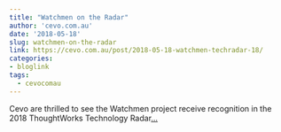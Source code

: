 ```yaml
---
title: "Watchmen on the Radar"
author: 'cevo.com.au'
date: '2018-05-18'
slug: watchmen-on-the-radar
link: https://cevo.com.au/post/2018-05-18-watchmen-techradar-18/
categories:
- bloglink
tags:
  - cevocomau
---
```


Cevo are thrilled to see the Watchmen project receive recognition in the 2018 ThoughtWorks Technology Radar[... <i class="fas fa-external-link-alt"></i>](https://cevo.com.au/post/2018-05-18-watchmen-techradar-18/)

